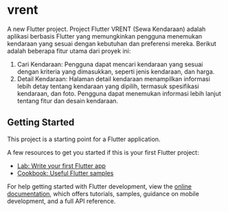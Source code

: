 # vrent

A new Flutter project. Project Flutter VRENT (Sewa Kendaraan) adalah aplikasi berbasis Flutter yang memungkinkan pengguna menemukan kendaraan yang sesuai dengan kebutuhan dan preferensi mereka. Berikut adalah beberapa fitur utama dari proyek ini:

1. Cari Kendaraan: Pengguna dapat mencari kendaraan yang sesuai dengan kriteria yang dimasukkan, seperti jenis kendaraan, dan harga.
2. Detail Kendaraan: Halaman detail kendaraan menampilkan informasi lebih detay tentang kendaraan yang dipilih, termasuk spesifikasi kendaraan, dan foto. Pengguna dapat menemukan informasi lebih lanjut tentang fitur dan desain kendaraan.

## Getting Started

This project is a starting point for a Flutter application.

A few resources to get you started if this is your first Flutter project:

- [Lab: Write your first Flutter app](https://docs.flutter.dev/get-started/codelab)
- [Cookbook: Useful Flutter samples](https://docs.flutter.dev/cookbook)

For help getting started with Flutter development, view the
[online documentation](https://docs.flutter.dev/), which offers tutorials,
samples, guidance on mobile development, and a full API reference.
